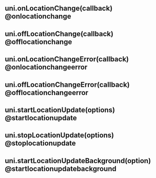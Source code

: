 ## uni.onLocationChange(callback) @onlocationchange

<!-- UTSAPIJSON.onLocationChange.description -->

<!-- UTSAPIJSON.onLocationChange.compatibility -->

<!-- UTSAPIJSON.onLocationChange.param -->

<!-- UTSAPIJSON.onLocationChange.returnValue -->

<!-- UTSAPIJSON.onLocationChange.example -->

<!-- UTSAPIJSON.onLocationChange.tutorial -->

## uni.offLocationChange(callback) @offlocationchange

<!-- UTSAPIJSON.offLocationChange.description -->

<!-- UTSAPIJSON.offLocationChange.compatibility -->

<!-- UTSAPIJSON.offLocationChange.param -->

<!-- UTSAPIJSON.offLocationChange.returnValue -->

<!-- UTSAPIJSON.offLocationChange.example -->

<!-- UTSAPIJSON.offLocationChange.tutorial -->

## uni.onLocationChangeError(callback) @onlocationchangeerror

<!-- UTSAPIJSON.onLocationChangeError.description -->

<!-- UTSAPIJSON.onLocationChangeError.compatibility -->

<!-- UTSAPIJSON.onLocationChangeError.param -->

<!-- UTSAPIJSON.onLocationChangeError.returnValue -->

<!-- UTSAPIJSON.onLocationChangeError.example -->

<!-- UTSAPIJSON.onLocationChangeError.tutorial -->

## uni.offLocationChangeError(callback) @offlocationchangeerror

<!-- UTSAPIJSON.offLocationChangeError.description -->

<!-- UTSAPIJSON.offLocationChangeError.compatibility -->

<!-- UTSAPIJSON.offLocationChangeError.param -->

<!-- UTSAPIJSON.offLocationChangeError.returnValue -->

<!-- UTSAPIJSON.offLocationChangeError.example -->

<!-- UTSAPIJSON.offLocationChangeError.tutorial -->

## uni.startLocationUpdate(options) @startlocationupdate

<!-- UTSAPIJSON.startLocationUpdate.description -->

<!-- UTSAPIJSON.startLocationUpdate.compatibility -->

<!-- UTSAPIJSON.startLocationUpdate.param -->

<!-- UTSAPIJSON.startLocationUpdate.returnValue -->

<!-- UTSAPIJSON.startLocationUpdate.example -->

<!-- UTSAPIJSON.startLocationUpdate.tutorial -->

## uni.stopLocationUpdate(options) @stoplocationupdate

<!-- UTSAPIJSON.stopLocationUpdate.description -->

<!-- UTSAPIJSON.stopLocationUpdate.compatibility -->

<!-- UTSAPIJSON.stopLocationUpdate.param -->

<!-- UTSAPIJSON.stopLocationUpdate.returnValue -->

<!-- UTSAPIJSON.stopLocationUpdate.example -->

<!-- UTSAPIJSON.stopLocationUpdate.tutorial -->

## uni.startLocationUpdateBackground(option) @startlocationupdatebackground

<!-- UTSAPIJSON.startLocationUpdateBackground.description -->

<!-- UTSAPIJSON.startLocationUpdateBackground.compatibility -->

<!-- UTSAPIJSON.startLocationUpdateBackground.param -->

<!-- UTSAPIJSON.startLocationUpdateBackground.returnValue -->

<!-- UTSAPIJSON.startLocationUpdateBackground.example -->

<!-- UTSAPIJSON.startLocationUpdateBackground.tutorial -->

<!-- UTSAPIJSON.locationChange.example -->

<!-- UTSAPIJSON.general_type.name -->

<!-- UTSAPIJSON.general_type.param -->